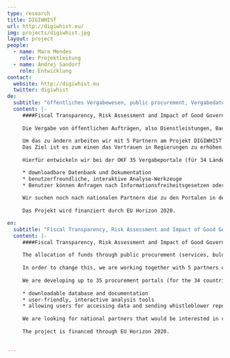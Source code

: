 ```yaml
---
type: research
title: DIGIWHIST
url: http://digiwhist.eu/
img: projects/digiwhist.jpg
layout: project
people:
  - name: Mara Mendes
    role: Projektleitung
  - name: ​Andrej Sandorf
    role: Entwicklung
contact:
  website: http://digiwhist.eu
  twitter: digiwhist
de:
  subtitle: "öffentliches Vergabewesen, public procurement, Vergabedaten"
  content: |-
     ####Fiscal Transparency, Risk Assessment and Impact of Good Governance Policies Assessed.
     
     Die Vergabe von öffentlichen Aufträgen, also Dienstleistungen, Bauleistungen und Waren macht einen großen Anteil der Staatsausgaben aus. In der EU sind dies etwa 16% des Bruttoinlandsprodukts. Oft ist die Vergabe dieser Aufträge allerdings nicht besonders Transparent. So können 20-25% des Auftragsvolumens an Korruption verloren gehen. 
     
     Um das zu ändern arbeiten wir mit 5 Partnern am Projekt DIGIWHIST. 
     Das Ziel ist es zum einen das Vertrauen in Regierungen zu erhöhen und zum anderen die Effizienz in der Vergabe von öffentlichen Aufträgen in Europa zu steigern. Hierfür werden systematisch Informationen zur öffentlichen Vergabe gesammelt, strukturiert und analysiert.  
     
     Hierfür entwickeln wir bei der OKF 35 Vergabeportale (für 34 Länder und ein übergreifendes mit allen verfügbaren Daten) die folgende Hauptfunktionen erfüllen:

     * downloadbare Datenbank und Dokumentation 
     * benutzerfreundliche, interaktive Analyse-Werkzeuge 
     * Benutzer können Anfragen nach Informationsfreiheitsgesetzen oder Berichte zu den Daten an Whistleblower-Plattformen von nationalen Partnernorganisationen senden
     
     Wir suchen noch nach nationalen Partnern die zu den Portalen in der Entwicklungsphase beitragen und dabei helfen sie zu implementieren und aufrechtzuerhalten. 
     
     Das Projekt wird finanziert durch EU Horizon 2020. 

en:
  subtitle: "Fiscal Transparency, Risk Assessment and Impact of Good Governance Policies Assessed"
  content: |-
     ####Fiscal Transparency, Risk Assessment and Impact of Good Governance Policies Assessed.
     
     The allocation of funds through public procurement (services, bulding contracts, and goods) represents a significant share of state expenditure. In the EU, this amounts to about 16% of the GDP. In many cases, the allocation of these contracts is not conducted transparently. As a result, 20-25% of the total number of orders can be lost to corruption.
     
     In order to change this, we are working together with 5 partners on the EU project, DIGIWHIST. We not only aim to increase the level of trust placed in governments, we also intend to make public procurement in Europe more efficient. To do so, we are systematically collecting, structuring, and analyzing information on public procurement.
     
     We are developing up to 35 procurement portals (for the 34 countries and one combined with all available data) that will provide the following main functions:
     
     * downloadable database and documentation
     * user-friendly, interactive analysis tools
     * allowing users for accessing data and sending whistleblower reports and freedom of information requests of platforms of national partners.
     
     We are looking for national partners that would be interested in contributing to the portals in their development phase and who would like to help implement and sustain them. 
     
     The project is financed through EU Horizon 2020.

     
---
```

